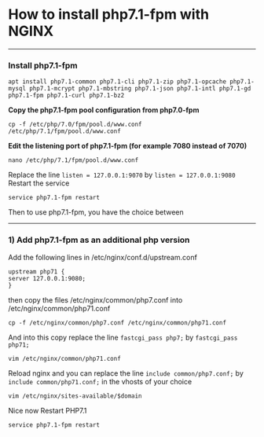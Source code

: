 # How to install php7.1-fpm with NGINX
--------
### Install php7.1-fpm
```
apt install php7.1-common php7.1-cli php7.1-zip php7.1-opcache php7.1-mysql php7.1-mcrypt php7.1-mbstring php7.1-json php7.1-intl php7.1-gd php7.1-fpm php7.1-curl php7.1-bz2
```

**Copy the php7.1-fpm pool configuration from php7.0-fpm**
```
cp -f /etc/php/7.0/fpm/pool.d/www.conf /etc/php/7.1/fpm/pool.d/www.conf
```

**Edit the listening port of php7.1-fpm (for example 7080 instead of 7070)**
```
nano /etc/php/7.1/fpm/pool.d/www.conf
```
Replace the line `listen = 127.0.0.1:9070` by `listen = 127.0.0.1:9080`<br>
Restart the service
```
service php7.1-fpm restart
```
Then to use php7.1-fpm, you have the choice between 

--------

### 1) Add php7.1-fpm as an additional php version

Add the following lines in /etc/nginx/conf.d/upstream.conf
```
upstream php71 {
server 127.0.0.1:9080;
}
```

then copy the files /etc/nginx/common/php7.conf into  /etc/nginx/common/php71.conf<br>
```
cp -f /etc/nginx/common/php7.conf /etc/nginx/common/php71.conf
```

And into this copy replace the line `fastcgi_pass php7;` by `fastcgi_pass php71;`<br>
```
vim /etc/nginx/common/php71.conf
```

Reload nginx and you can replace the line `include common/php7.conf;` by `include common/php71.conf;` in the vhosts of your choice<br>

```
vim /etc/nginx/sites-available/$domain
```

Nice now Restart PHP7.1
```
service php7.1-fpm restart 
```
